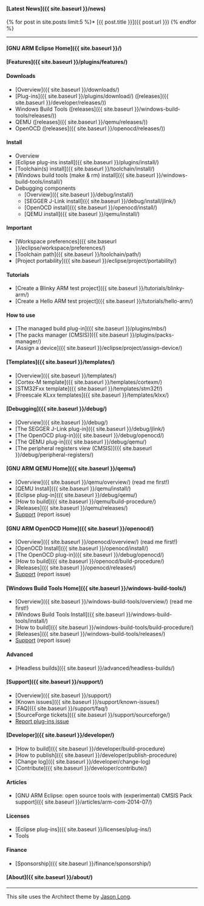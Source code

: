 
#### [Latest News]({{ site.baseurl }}/news)


{% for post in site.posts limit:5 %}* [{{ post.title }}]({{ post.url }})
{% endfor %}

---

#### [GNU ARM Eclipse Home]({{ site.baseurl }}/)


#### [Features]({{ site.baseurl }}/plugins/features/)

#### Downloads

* [Overview]({{ site.baseurl }}/downloads/)
* [Plug-ins]({{ site.baseurl }}/plugins/download/) ([releases]({{ site.baseurl }}/developer/releases/))
* Windows Build Tools ([releases]({{ site.baseurl }}/windows-build-tools/releases/))
* QEMU ([releases]({{ site.baseurl }}/qemu/releases/))
* OpenOCD ([releases]({{ site.baseurl }}/openocd/releases/))

#### Install

* Overview
* [Eclipse plug-ins install]({{ site.baseurl }}/plugins/install/)
* [Toolchain(s) install]({{ site.baseurl }}/toolchain/install/)
* [Windows build tools (make & rm) install]({{ site.baseurl }}/windows-build-tools/install/)
* Debugging components
  * [Overview]({{ site.baseurl }}/debug/install/)
  * [SEGGER J-Link install]({{ site.baseurl }}/debug/install/jlink/)
  * [OpenOCD install]({{ site.baseurl }}/openocd/install/)
  * [QEMU install]({{ site.baseurl }}/qemu/install/)

#### Important

* [Workspace preferences]({{ site.baseurl }}/eclipse/workspace/preferences/)
* [Toolchain path]({{ site.baseurl }}/toolchain/path/)
* [Project portability]({{ site.baseurl }}/eclipse/project/portability/)

#### Tutorials

* [Create a Blinky ARM test project]({{ site.baseurl }}/tutorials/blinky-arm/)
* [Create a Hello ARM test project]({{ site.baseurl }}/tutorials/hello-arm/)

#### How to use

* [The managed build plug-in]({{ site.baseurl }}/plugins/mbs/)
* [The packs manager (CMSIS)]({{ site.baseurl }}/plugins/packs-manager/)
* [Assign a device]({{ site.baseurl }}/eclipse/project/assign-device/)

#### [Templates]({{ site.baseurl }}/templates/)

* [Overview]({{ site.baseurl }}/templates/)
* [Cortex-M template]({{ site.baseurl }}/templates/cortexm/)
* [STM32Fxx template]({{ site.baseurl }}/templates/stm32f/)
* [Freescale KLxx templates]({{ site.baseurl }}/templates/klxx/)

#### [Debugging]({{ site.baseurl }}/debug/)

* [Overview]({{ site.baseurl }}/debug/)
* [The SEGGER J-Link plug-in]({{ site.baseurl }}/debug/jlink/)
* [The OpenOCD plug-in]({{ site.baseurl }}/debug/openocd/)
* [The QEMU plug-in]({{ site.baseurl }}/debug/qemu/)
* [The peripheral registers view (CMSIS)]({{ site.baseurl }}/debug/peripheral-registers/)

#### [GNU ARM QEMU Home]({{ site.baseurl }}/qemu/)

* [Overview]({{ site.baseurl }}/qemu/overview/) (read me first!)
* [QEMU Install]({{ site.baseurl }}/qemu/install/)
* [Eclipse plug-in]({{ site.baseurl }}/debug/qemu/)
* [How to build]({{ site.baseurl }}/qemu/build-procedure/)
* [Releases]({{ site.baseurl }}/qemu/releases/)
* [Support](https://github.com/gnuarmeclipse/qemu/issues/1/) (report issue)

#### [GNU ARM OpenOCD Home]({{ site.baseurl }}/openocd/)

* [Overview]({{ site.baseurl }}/openocd/overview/) (read me first!)
* [OpenOCD Install]({{ site.baseurl }}/openocd/install/)
* [The OpenOCD plug-in]({{ site.baseurl }}/debug/openocd/)
* [How to build]({{ site.baseurl }}/openocd/build-procedure/)
* [Releases]({{ site.baseurl }}/openocd/releases/)
* [Support](https://github.com/gnuarmeclipse/openocd/issues/1/)  (report issue)

#### [Windows Build Tools Home]({{ site.baseurl }}/windows-build-tools/)

* [Overview]({{ site.baseurl }}/windows-build-tools/overview/) (read me first!)
* [Windows Build Tools Install]({{ site.baseurl }}/windows-build-tools/install/)
* [How to build]({{ site.baseurl }}/windows-build-tools/build-procedure/)
* [Releases]({{ site.baseurl }}/windows-build-tools/releases/)
* [Support](https://github.com/gnuarmeclipse/windows-build-tools/issues/1/) (report issue)

#### Advanced

* [Headless builds]({{ site.baseurl }}/advanced/headless-builds/)

#### [Support]({{ site.baseurl }}/support/)

* [Overview]({{ site.baseurl }}/support/)
* [Known issues]({{ site.baseurl }}/support/known-issues/)
* [FAQ]({{ site.baseurl }}/support/faq/)
* [SourceForge tickets]({{ site.baseurl }}/support/sourceforge/)
* [Report plug-ins issue](https://github.com/gnuarmeclipse/plug-ins/issues/1)


#### [Developer]({{ site.baseurl }}/developer/)

* [How to build]({{ site.baseurl }}/developer/build-procedure)
* [How to publish]({{ site.baseurl }}/developer/publish-procedure)
* [Change log]({{ site.baseurl }}/developer/change-log)
* [Contribute]({{ site.baseurl }}/developer/contribute/)

#### Articles
* [GNU ARM Eclipse: open source tools with (experimental) CMSIS Pack support]({{ site.baseurl }}/articles/arm-com-2014-07/)

#### Licenses
* [Eclipse plug-ins]({{ site.baseurl }}/licenses/plug-ins/)
* Tools

#### Finance
* [Sponsorship]({{ site.baseurl }}/finance/sponsorship/)

#### [About]({{ site.baseurl }}/about/)

- - -

This site uses the Architect theme by [Jason Long](https://twitter.com/jasonlong).
